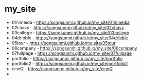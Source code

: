 # my_site
* 01himeida - https://songsunmi.github.io/my_site/01himedia
* 02chavy - https://songsunmi.github.io/my_site/02chavy
* 03college - https://songsunmi.github.io/my_site/03college
* 04dribble - https://songsunmi.github.io/my_site/04dribble
* 05tour - https://songsunmi.github.io/my_site/05tour
* 06company - https://songsunmi.github.io/my_site/06company
* 07fullpage - https://songsunmi.github.io/my_site/07fullpage
* portfolio - https://songsunmi.github.io/my_site/portfolio
* portfolio2 - https://songsunmi.github.io/my_site/portfolio2 
* cineQ - https://songsunmi.github.io/my_site/cineQ
* 
